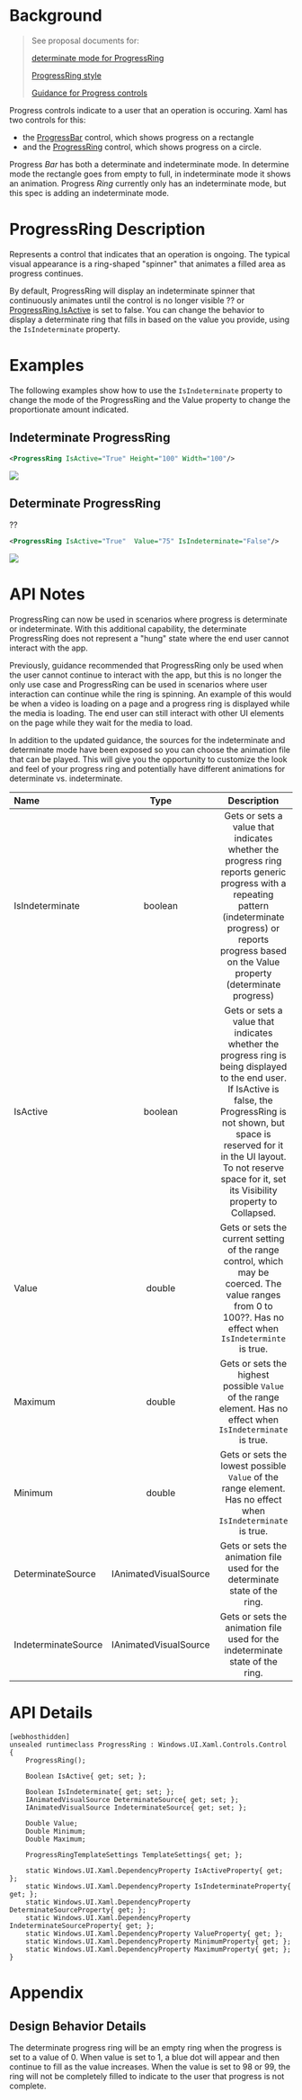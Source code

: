 # Background
>See proposal documents for:
>
> [determinate mode for ProgressRing](https://github.com/microsoft/microsoft-ui-xaml/issues/688) 
>
> [ProgressRing style](https://github.com/microsoft/microsoft-ui-xaml/issues/837)
>
> [Guidance for Progress controls](https://github.com/microsoft/microsoft-ui-xaml/issues/880)

Progress controls indicate to a user that an operation is occuring. 
Xaml has two controls for this:
* the [ProgressBar](https://docs.microsoft.com/uwp/api/Windows.UI.Xaml.Controls.ProgressBar)
control, which shows progress on a rectangle
* and the
[ProgressRing](https://docs.microsoft.com/uwp/api/Windows.UI.Xaml.Controls.ProgressRing)
control, which shows progress on a circle.

Progress _Bar_ has both a determinate and indeterminate mode.
In determine mode the rectangle goes from empty to full, in indeterminate mode it shows an animation.
Progress _Ring_ currently only has an indeterminate mode, but this spec is adding an indeterminate mode.

# ProgressRing Description
Represents a control that indicates that an operation is ongoing. 
The typical visual appearance is a ring-shaped "spinner" that animates a filled area as progress continues.

By default, ProgressRing will display an indeterminate spinner that continuously 
animates until the control is no longer visible ?? or 
[ProgressRing.IsActive](https://docs.microsoft.com/uwp/api/Microsoft.UI.Xaml.Controls.ProgressRing.IsActive)
is set to false. You can change the behavior to display
a determinate ring that fills in based on the value you provide, using the `IsIndeterminate` property.

# Examples

The following examples show how to use the `IsIndeterminate` property to change the mode of 
the ProgressRing and the Value property to change the proportionate amount indicated. 

## Indeterminate ProgressRing

```xml
<ProgressRing IsActive="True" Height="100" Width="100"/>
```
![](images/ProgressRing-indeterminate.jpg)

## Determinate ProgressRing

??

```xml
<ProgressRing IsActive="True"  Value="75" IsIndeterminate="False"/>
```
![](images/ProgressRing-determinate.PNG)


# API Notes

ProgressRing can now be used in scenarios where progress is determinate or indeterminate. 
With this additional capability, 
the determinate ProgressRing does not represent a "hung" state where the end user cannot interact
with the app. 

Previously, guidance recommended that ProgressRing only be used when the user cannot continue to interact with the app, 
but this is no longer the only use case and ProgressRing can be used in scenarios where user interaction can continue 
while the ring is spinning. An example of this would be when a video is loading on a page and a progress ring is displayed 
while the media is loading. The end user can still interact with other UI elements on the page while they wait 
for the media to load.

In addition to the updated guidance, the sources for the indeterminate and determinate mode have been exposed so you can 
choose the animation file that can be played. This will give you the opportunity to customize the look and feel of your
progress ring and potentially have different animations for determinate vs. indeterminate. 

|Name | Type | Description | Default | 
|:--|:-:|:-:|:-:|
| IsIndeterminate | boolean | Gets or sets a value that indicates whether the progress ring reports generic progress with a repeating pattern (indeterminate progress) or reports progress based on the Value property (determinate progress) | True | 
| IsActive | boolean | Gets or sets a value that indicates whether the progress ring is being displayed to the end user. If IsActive is false, the ProgressRing is not shown, but space is reserved for it in the UI layout. To not reserve space for it, set its Visibility property to Collapsed. | True |
| Value | double | Gets or sets the current setting of the range control, which may be coerced. The value ranges from 0 to 100??. Has no effect when `IsIndeterminte` is true. | 0-100 | 
| Maximum | double | Gets or sets the highest possible `Value` of the range element. Has no effect when `IsIndeterminate` is true.
| Minimum | double | Gets or sets the lowest possible `Value` of the range element. Has no effect when `IsIndeterminate` is true.
| DeterminateSource | IAnimatedVisualSource | Gets or sets the animation file used for the determinate state of the ring. | N/A | 
| IndeterminateSource | IAnimatedVisualSource | Gets or sets the animation file used for the indeterminate state of the ring. | N/A | 


# API Details

```xaml
[webhosthidden]
unsealed runtimeclass ProgressRing : Windows.UI.Xaml.Controls.Control
{
    ProgressRing();

    Boolean IsActive{ get; set; };

    Boolean IsIndeterminate{ get; set; };
    IAnimatedVisualSource DeterminateSource{ get; set; };
    IAnimatedVisualSource IndeterminateSource{ get; set; };

    Double Value;
    Double Minimum;
    Double Maximum;

    ProgressRingTemplateSettings TemplateSettings{ get; };

    static Windows.UI.Xaml.DependencyProperty IsActiveProperty{ get; };
    static Windows.UI.Xaml.DependencyProperty IsIndeterminateProperty{ get; };
    static Windows.UI.Xaml.DependencyProperty DeterminateSourceProperty{ get; };
    static Windows.UI.Xaml.DependencyProperty IndeterminateSourceProperty{ get; };
    static Windows.UI.Xaml.DependencyProperty ValueProperty{ get; };
    static Windows.UI.Xaml.DependencyProperty MinimumProperty{ get; };
    static Windows.UI.Xaml.DependencyProperty MaximumProperty{ get; };
}
```


# Appendix
<!-- Anything else that you want to write down for posterity, but 
that isn't necessary to understand the purpose and usage of the API.
For example, implementation details. -->

## Design Behavior Details
The determinate progress ring will be an empty ring when the progress is set to a value of 0. 
When value is set to 1, a blue dot will appear and then continue to fill as the value increases. 
When the value is set to 98 or 99, the ring will not be completely filled 
to indicate to the user that progress is not complete. 
